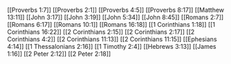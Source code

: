 [[Proverbs 1:7]]
[[Proverbs 2:1]]
[[Proverbs 4:5]]
[[Proverbs 8:17]]
[[Matthew 13:11]]
[[John 3:17]]
[[John 3:19]]
[[John 5:34]]
[[John 8:45]]
[[Romans 2:7]]
[[Romans 6:17]]
[[Romans 10:1]]
[[Romans 16:18]]
[[1 Corinthians 1:18]]
[[1 Corinthians 16:22]]
[[2 Corinthians 2:15]]
[[2 Corinthians 2:17]]
[[2 Corinthians 4:2]]
[[2 Corinthians 11:13]]
[[2 Corinthians 11:15]]
[[Ephesians 4:14]]
[[1 Thessalonians 2:16]]
[[1 Timothy 2:4]]
[[Hebrews 3:13]]
[[James 1:16]]
[[2 Peter 2:12]]
[[2 Peter 2:18]]
